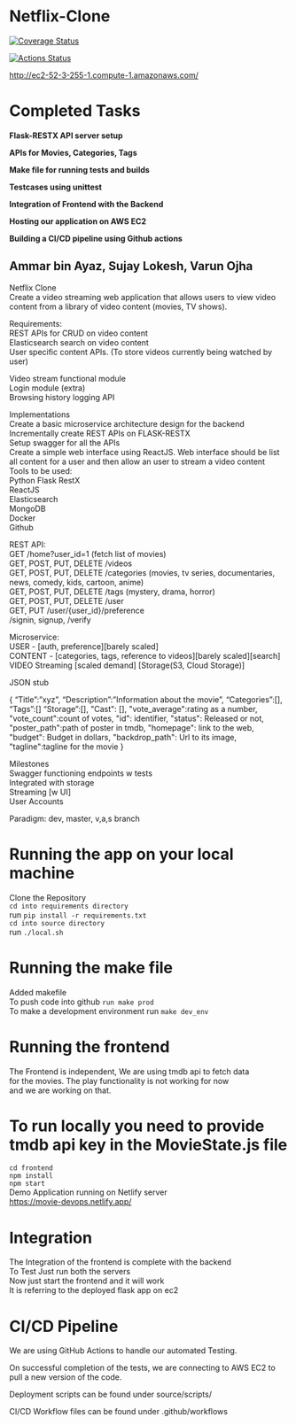 # Netflix-Clone

[![Coverage Status](https://coveralls.io/repos/github/devops-project-netflix/Netflix-Clone/badge.svg?branch=master2)](https://coveralls.io/github/devops-project-netflix/Netflix-Clone?branch=master2)

[![Actions Status](https://github.com/devops-project-netflix/Netflix-Clone/workflows/CI/badge.svg)](https://github.com/devops-project-netflix/Netflix-Clone/actions)

http://ec2-52-3-255-1.compute-1.amazonaws.com/


# Completed Tasks

**Flask-RESTX API server setup**

**APIs for Movies, Categories, Tags**

**Make file for running tests and builds**

**Testcases using unittest**

**Integration of Frontend with the Backend**

**Hosting our application on AWS EC2**

**Building a CI/CD pipeline using Github actions**

## Ammar bin Ayaz, Sujay Lokesh, Varun Ojha

Netflix Clone  
Create a video streaming web application that allows users to view video content from a library of video content (movies, TV shows).

Requirements:  
REST APIs for CRUD on video content  
Elasticsearch search on video content  
User specific content APIs. (To store videos currently being watched by user)

Video stream functional module  
Login module (extra)  
Browsing history logging API

Implementations  
Create a basic microservice architecture design for the backend  
Incrementally create REST APIs on FLASK-RESTX  
Setup swagger for all the APIs  
Create a simple web interface using ReactJS. Web interface should be list all content for a user and then allow an user to stream a video content  
Tools to be used:  
Python Flask RestX  
ReactJS  
Elasticsearch  
MongoDB  
Docker  
Github

REST API:  
GET /home?user_id=1 (fetch list of movies)  
GET, POST, PUT, DELETE /videos  
GET, POST, PUT, DELETE /categories (movies, tv series, documentaries, news, comedy, kids, cartoon, anime)  
GET, POST, PUT, DELETE /tags (mystery, drama, horror)  
GET, POST, PUT, DELETE /user  
GET, PUT /user/{user_id}/preference  
/signin, signup, /verify

Microservice:  
USER - [auth, preference][barely scaled]  
CONTENT - [categories, tags, reference to videos][barely scaled][search]  
VIDEO Streaming [scaled demand] [Storage(S3, Cloud Storage)]

JSON stub

{
“Title”:”xyz”,
“Description”:”Information about the movie”,
“Categories”:[],
“Tags”:[]
“Storage”:[],
"Cast": [],
"vote_average":rating as a number,
"vote_count":count of votes,
"id": identifier,
"status": Released or not,
"poster_path":path of poster in tmdb,
"homepage": link to the web,
"budget": Budget in dollars,
"backdrop_path": Url to its image,
"tagline":tagline for the movie
}

Milestones  
Swagger functioning endpoints w tests  
Integrated with storage  
Streaming [w UI]  
User Accounts

Paradigm: dev, master, v,a,s branch

# Running the app on your local machine

Clone the Repository  
`cd into requirements directory`  
run `pip install -r requirements.txt`  
`cd into source directory`  
run `./local.sh`

# Running the make file

Added makefile  
 To push code into github `run make prod`  
 To make a development environment run `make dev_env`

# Running the frontend

The Frontend is independent, We are using tmdb api to fetch data  
 for the movies. The play functionality is not working for now  
 and we are working on that.

# To run locally you need to provide tmdb api key in the MovieState.js file

`cd frontend`  
 `npm install`  
 `npm start`  
 Demo Application running on Netlify server  
 https://movie-devops.netlify.app/  
# Integration

The Integration of the frontend is complete with the backend  
To Test Just run both the servers  
Now just start the frontend and it will work  
It is referring to the deployed flask app on ec2

# CI/CD Pipeline

We are using GitHub Actions to handle our automated Testing.

On successful completion of the tests, we are connecting to AWS EC2 to pull a new version of the code.

Deployment scripts can be found under source/scripts/

CI/CD Workflow files can be found under .github/workflows

